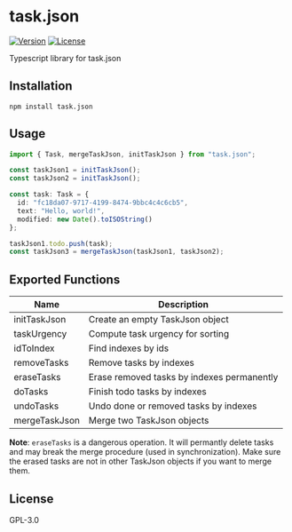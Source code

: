 # task.json

[![Version](https://img.shields.io/npm/v/task.json.svg)](https://npmjs.org/package/task.json)
[![License](https://img.shields.io/npm/l/task.json.svg)](https://github.com/DCsunset/task.json/blob/master/package.json)

Typescript library for task.json

## Installation

```
npm install task.json
```


## Usage

```ts
import { Task, mergeTaskJson, initTaskJson } from "task.json";

const taskJson1 = initTaskJson();
const taskJson2 = initTaskJson();

const task: Task = {
  id: "fc18da07-9717-4199-8474-9bbc4c4c6cb5",
  text: "Hello, world!",
  modified: new Date().toISOString()
};

taskJson1.todo.push(task);
const taskJson3 = mergeTaskJson(taskJson1, taskJson2);
```


## Exported Functions

| Name          | Description                                |
| ------------- | ------------------------------------------ |
| initTaskJson  | Create an empty TaskJson object            |
| taskUrgency   | Compute task urgency for sorting           |
| idToIndex     | Find indexes by ids                        |
| removeTasks   | Remove tasks by indexes                    |
| eraseTasks    | Erase removed tasks by indexes permanently |
| doTasks       | Finish todo tasks by indexes               |
| undoTasks     | Undo done or removed tasks by indexes      |
| mergeTaskJson | Merge two TaskJson objects                 |

**Note**: `eraseTasks` is a dangerous operation.
It will permantly delete tasks and may break the merge procedure (used in synchronization).
Make sure the erased tasks are not in other TaskJson objects if you want to merge them.

## License

GPL-3.0
